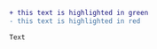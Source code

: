 ```diff
+ this text is highlighted in green
- this text is highlighted in red
```

<style>Text</style>


<code>Text</code>